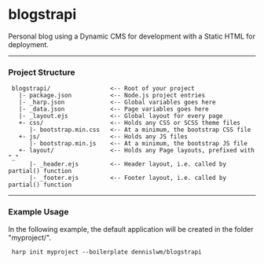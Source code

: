 # blogstrapi
Personal blog using a Dynamic CMS for development with a Static HTML for deployment.

---
### Project Structure
     blogstrapi/                 <-- Root of your project
       |- package.json           <-- Node.js project entries
       |- _harp.json             <-- Global variables goes here
       |- _data.json             <-- Page variables goes here
       |- _layout.ejs            <-- Global layout for every page
       +- css/                   <-- Holds any CSS or SCSS theme files
          |- bootstrap.min.css   <-- At a minimum, the bootstrap CSS file
       +- js/                    <-- Holds any JS files
          |- bootstrap.min.js    <-- At a minimum, the bootstrap JS file
       +- layout/                <-- Holds any Page layouts, prefixed with "_"
          |- _header.ejs         <-- Header layout, i.e. called by partial() function
          |- _footer.ejs         <-- Footer layout, i.e. called by partial() function

---
### Example Usage
In the following example, the default application will be created in the folder "myproject/".

     harp init myproject --boilerplate dennislwm/blogstrapi

